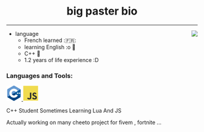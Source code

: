 

<h1 align="center">big paster bio</h1>

---

<a href="https://discord.com/users/899699593581830185">
  <img src="https://lanyard.cnrad.dev/api/899699593581830185?hideTimestamp=true&idleMessage=i like little childs :D <3" align="right" />
</a>

- language
  - French learned :🇫🇷:
  - learning English :o 🥖
  - C++ 💫
  - 1.2 years of life experience :D 



<h3 align="left">Languages and Tools:</h3>
<p align="left"> <a href="https://www.w3schools.com/cpp/" target="_blank"> <img src="https://raw.githubusercontent.com/devicons/devicon/master/icons/cplusplus/cplusplus-original.svg" alt="cplusplus" width="40" height="40"/> </a> <a href="https://developer.mozilla.org/en-US/docs/Web/JavaScript" target="_blank"> <img src="https://raw.githubusercontent.com/devicons/devicon/master/icons/javascript/javascript-original.svg" alt="javascript" width="40" height="40"/> </a> <a height="40"/> 

C++ Student 
Sometimes Learning Lua And JS

Actually working on many cheeto project for fivem , fortnite ...
